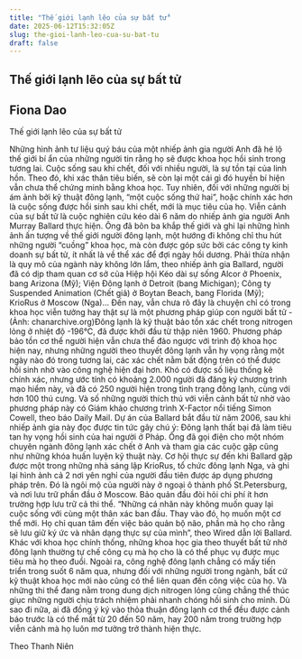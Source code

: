 ```yaml
---
title: "Thế giới lạnh lẽo của sự bất tử"
date: 2025-06-12T15:32:05Z
slug: the-gioi-lanh-leo-cua-su-bat-tu
draft: false
---
```


## Thế giới lạnh lẽo của sự bất tử

## Fiona Dao

Thế giới lạnh lẽo của sự bất tử

Những hình ảnh tư liệu quý báu của một nhiếp ảnh gia người Anh đã hé lộ thế giới bí ẩn của những người tin rằng họ sẽ được khoa học hồi sinh trong tương lai.
Cuộc sống sau khi chết, đối với nhiều người, là sự tồn tại của linh hồn. Theo đó, khi xác thân tiêu biến, sẽ còn lại một cái gì đó huyền bí hiện vẫn chưa thể chứng minh bằng khoa học. Tuy nhiên, đối với những người bị ám ảnh bởi kỹ thuật đông lạnh, “một cuộc sống thứ hai”, hoặc chính xác hơn là cuộc sống được hồi sinh sau khi chết, mới là mục tiêu của họ.
Viễn cảnh của sự bất tử là cuộc nghiên cứu kéo dài 6 năm do nhiếp ảnh gia người Anh Murray Ballard thực hiện. Ông đã bôn ba khắp thế giới và ghi lại những hình ảnh ấn tượng về thế giới người đông lạnh, một hướng đi không chỉ thu hút những người “cuồng” khoa học, mà còn được góp sức bởi các công ty kinh doanh sự bất tử, ít nhất là về thể xác để đợi ngày hồi dương. Phải thừa nhận là quy mô của ngành này không lớn lắm, theo nhiếp ảnh gia Ballard, người đã có dịp tham quan cơ sở của Hiệp hội Kéo dài sự sống Alcor ở Phoenix, bang Arizona (Mỹ); Viện Đông lạnh ở Detroit (bang Michigan); Công ty Suspended Animation (Chết giả) ở Boytan Beach, bang Florida (Mỹ); KrioRus ở Moscow (Nga)…
Đến nay, vẫn chưa rõ đây là chuyện chỉ có trong khoa học viễn tưởng hay
thật sự là một phương pháp giúp con người bất tử - (Ảnh: chanarchive.org)Đông lạnh là kỹ thuật bảo tồn xác chết trong nitrogen lỏng ở nhiệt độ -196°C, đã được khởi đầu từ thập niên 1960. Phương pháp bảo tồn cơ thể người hiện vẫn chưa thể đảo ngược với trình độ khoa học hiện nay, nhưng những người theo thuyết đông lạnh vẫn hy vọng rằng một ngày nào đó trong tương lai, các xác chết nằm bất động trên có thể được hồi sinh nhờ vào công nghệ hiện đại hơn. Khó có được số liệu thống kê chính xác, nhưng ước tính có khoảng 2.000 người đã đăng ký chương trình mạo hiểm này, và đã có 250 người hiện trong tình trạng đông lạnh, cùng với hơn 100 thú cưng. Và số những người thích thú với viễn cảnh bất tử nhờ vào phương pháp này có Giám khảo chương trình X-Factor nổi tiếng Simon Cowell, theo báo Daily Mail.
Dự án của Ballard bắt đầu từ năm 2006, sau khi nhiếp ảnh gia này đọc được tin tức gây chú ý: Đông lạnh thất bại đã làm tiêu tan hy vọng hồi sinh của hai người ở Pháp. Ông đã gọi điện cho một nhóm chuyên ngành đông lạnh xác chết ở Anh và tham gia các cuộc gặp cũng như những khóa huấn luyện kỹ thuật này. Cơ hội thực sự đến khi Ballard gặp được một trong những nhà sáng lập KrioRus, tổ chức đông lạnh Nga, và ghi lại hình ảnh cả 2 nơi yên nghỉ của người đầu tiên được áp dụng phương pháp trên.
Đó là ngôi mộ của người này ở ngoại ô thành phố St.Petersburg, và nơi lưu trữ phần đầu ở Moscow. Bảo quản đầu đòi hỏi chi phí ít hơn trường hợp lưu trữ cả thi thể. “Những cá nhân này không muốn quay lại cuộc sống với cùng một thân xác ban đầu. Thay vào đó, họ muốn một cơ thể mới. Họ chỉ quan tâm đến việc bảo quản bộ não, phần mà họ cho rằng sẽ lưu giữ ký ức và nhân dạng thực sự của mình”, theo Wired dẫn lời Ballard.
Khác với khoa học chính thống, những khoa học gia theo thuyết bất tử nhờ đông lạnh thường tự chế công cụ mà họ cho là có thể phục vụ được mục tiêu mà họ theo đuổi. Ngoài ra, công nghệ đông lạnh chẳng có mấy tiến triển trong suốt 6 năm qua, nhưng đối với những người trong ngành, bất cứ kỹ thuật khoa học mới nào cũng có thể liên quan đến công việc của họ.
Và những thi thể đang nằm trong dung dịch nitrogen lỏng cũng chẳng thể thúc giục những người chịu trách nhiệm phải nhanh chóng hồi sinh cho mình. Dù sao đi nữa, ai đã đồng ý ký vào thỏa thuận đông lạnh cơ thể đều được cảnh báo trước là có thể mất từ 20 đến 50 năm, hay 200 năm trong trường hợp viễn cảnh mà họ luôn mơ tưởng trở thành hiện thực.
 
Theo Thanh Niên